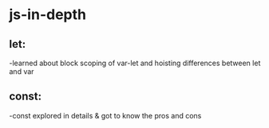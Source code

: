# js-in-depth
## let: 
-learned about block scoping of var-let  and hoisting differences between let and var

## const:
-const explored in details & got to know the pros and cons

